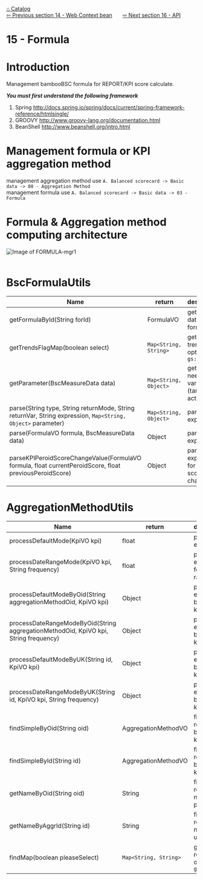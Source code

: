 <a href="https://github.com/billchen198318/bamboobsc/blob/master/core-doc/dev-docs/00-Catalog.md">⌂ Catalog</a><br/>
<a href="https://github.com/billchen198318/bamboobsc/blob/master/core-doc/dev-docs/14-WebContextBean.md">⇦ 
Previous section 14 - Web Context bean</a>
&nbsp;&nbsp;&nbsp;&nbsp;&nbsp;
<a href="https://github.com/billchen198318/bamboobsc/blob/master/core-doc/dev-docs/16-API.md">⇨ 
Next section 16 - API</a>

# 15 - Formula
# Introduction
Management bambooBSC formula for REPORT/KPI score calculate.


***You must first understand the following framework***<br/>
1. Spring http://docs.spring.io/spring/docs/current/spring-framework-reference/htmlsingle/<br/>
2. GROOVY http://www.groovy-lang.org/documentation.html<br/>
3. BeanShell http://www.beanshell.org/intro.html

# Management formula or KPI aggregation method
management aggregation method use `A. Balanced scorecard -> Basic data -> 08 - Aggregation Method`<br/>
management formula use `A. Balanced scorecard -> Basic data -> 03 - Formula`

# Formula & Aggregation method computing architecture
![Image of FORMULA-mgr1](https://raw.githubusercontent.com/billchen198318/bamboobsc/master/core-doc/dev-docs/pics/15-001.jpg)
<br/>
<br/>
# BscFormulaUtils
| Name | return |description |
| --- | --- | --- |
| getFormulaById(String forId) | FormulaVO | get formula data by formula-id |
| getTrendsFlagMap(boolean select) | `Map<String, String>` | get formula trends flag options for `gs:select`  |
| getParameter(BscMeasureData data) | `Map<String, Object>` | get formula need variable (target and actual) |
| parse(String type, String returnMode, String returnVar, String expression, `Map<String, Object>` parameter) | `Map<String, Object>` | parse expression |
| parse(FormulaVO formula, BscMeasureData data) | Object | parse expression |
| parseKPIPeroidScoreChangeValue(FormulaVO formula, float currentPeroidScore, float previousPeroidScore) | Object | parse expression for peroid score change |

# AggregationMethodUtils
| Name | return |description |
| --- | --- | --- |
| processDefaultMode(KpiVO kpi) | float | process expression |
| processDateRangeMode(KpiVO kpi, String frequency) | float | process expression for date-range |
| processDefaultModeByOid(String aggregationMethodOid, KpiVO kpi) | Object | process expression by primary key |
| processDateRangeModeByOid(String aggregationMethodOid, KpiVO kpi, String frequency) | Object | process expression by primary key |
| processDefaultModeByUK(String id, KpiVO kpi) | Object | process expression by unique key |
| processDateRangeModeByUK(String id, KpiVO kpi, String frequency) | Object | process expression by unique key |
| findSimpleByOid(String oid) | AggregationMethodVO | find resource by primary key |
| findSimpleById(String id) | AggregationMethodVO | find resource by unique key |
| getNameByOid(String oid) | String | find resource name by primary key |
| getNameByAggrId(String id) | String | find resource name by unique key |
| findMap(boolean pleaseSelect) | `Map<String, String>` | get resource options for `gs:select` |


